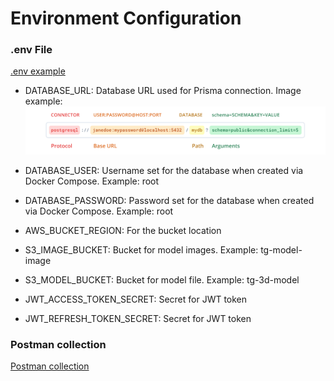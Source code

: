 # Environment Configuration

### .env File
[.env example](./.env.example)

- DATABASE_URL: Database URL used for Prisma connection. Image example: ![explanation about database url building](./docs/images/database-url-dot-env-configuration.png)

- DATABASE_USER: Username set for the database when created via Docker Compose. Example: root

- DATABASE_PASSWORD: Password set for the database when created via Docker Compose. Example: root

- AWS_BUCKET_REGION: For the bucket location

- S3_IMAGE_BUCKET: Bucket for model images. Example: tg-model-image

- S3_MODEL_BUCKET: Bucket for model file. Example: tg-3d-model

- JWT_ACCESS_TOKEN_SECRET: Secret for JWT token

- JWT_REFRESH_TOKEN_SECRET: Secret for JWT token

### Postman collection

[Postman collection](./docs/collection/TG_3D_Commerce.postman_collection.json)
